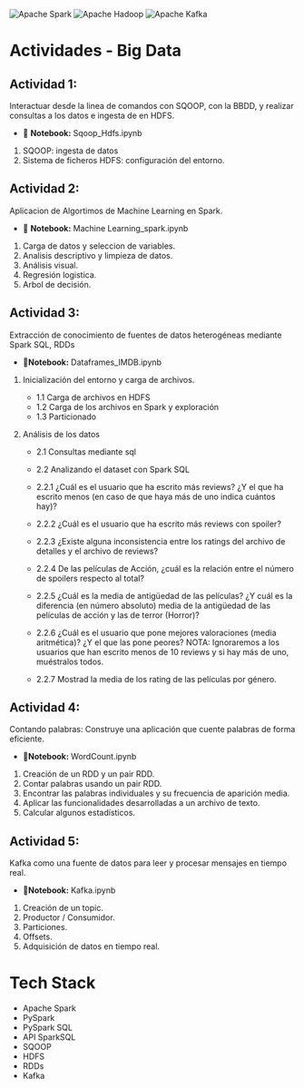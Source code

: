 ![Apache Spark](https://img.shields.io/badge/Apache%20Spark-FDEE21?style=flat-square&logo=apachespark&logoColor=black)
![Apache Hadoop](https://img.shields.io/badge/Apache%20Hadoop-66CCFF?style=for-the-badge&logo=apachehadoop&logoColor=black)
![Apache Kafka](https://img.shields.io/badge/Apache%20Kafka-000?style=for-the-badge&logo=apachekafka)

# Actividades - Big Data


## Actividad 1: 
Interactuar desde la linea de comandos con SQOOP, con la BBDD, y realizar consultas a los datos e ingesta de en HDFS.


* 📄 **Notebook:** Sqoop_Hdfs.ipynb

1) SQOOP: ingesta de datos
2) Sistema de ficheros HDFS: configuración del entorno.


## Actividad 2: 
Aplicacion de Algortimos de Machine Learning en Spark.

* 📄 **Notebook:** Machine Learning_spark.ipynb

1) Carga de datos y seleccion de variables.
2) Analisis descriptivo y limpieza de datos.
3) Análisis visual.
4) Regresión logistica.
5) Arbol de decisión. 


## Actividad 3: 
Extracción de conocimiento de fuentes de datos heterogéneas mediante Spark SQL, RDDs

* 📄**Notebook:** Dataframes_IMDB.ipynb

1) Inicialización del entorno y carga de archivos.
    * 1.1 Carga de archivos en HDFS
    * 1.2 Carga de los archivos en Spark y exploración
    * 1.3 Particionado

2) Análisis de los datos
   * 2.1 Consultas mediante sql
   * 2.2 Analizando el dataset con Spark SQL

   * 2.2.1 ¿Cuál es el usuario que ha escrito más reviews? ¿Y el que ha escrito menos (en caso de que haya más de uno indica cuántos hay)?

   * 2.2.2 ¿Cuál es el usuario que ha escrito más reviews con spoiler?

   * 2.2.3 ¿Existe alguna inconsistencia entre los ratings del archivo de detalles y el archivo de reviews?

   * 2.2.4 De las películas de Acción, ¿cuál es la relación entre el número de spoilers respecto al total?

   * 2.2.5 ¿Cuál es la media de antigüedad de las películas? ¿Y cuál es la diferencia (en número absoluto) media de la antigüedad de las películas de acción y las de terror (Horror)?

   * 2.2.6 ¿Cuál es el usuario que pone mejores valoraciones (media aritmética)? ¿Y el que las pone peores? NOTA: Ignoraremos a los usuarios que han escrito menos de 10 reviews y si hay más de uno, muéstralos todos.

   * 2.2.7 Mostrad la media de los rating de las películas por género.


## Actividad 4: 
Contando palabras: Construye una aplicación que cuente palabras de forma eficiente.

* 📄**Notebook:** WordCount.ipynb

1) Creación de un RDD y un pair RDD.
2) Contar palabras usando un pair RDD.
3) Encontrar las palabras individuales y su frecuencia de aparición media.
4) Aplicar las funcionalidades desarrolladas a un archivo de texto.
5) Calcular algunos estadísticos.


## Actividad 5: 
Kafka como una fuente de datos para leer y procesar mensajes en tiempo real.

* 📄**Notebook:** Kafka.ipynb

1) Creación de un topic.
2) Productor / Consumidor.
3) Particiones.
4) Offsets.
5) Adquisición de datos en tiempo real.



# Tech Stack
* Apache Spark
* PySpark
* PySpark SQL
* API SparkSQL
* SQOOP
* HDFS
* RDDs
* Kafka
